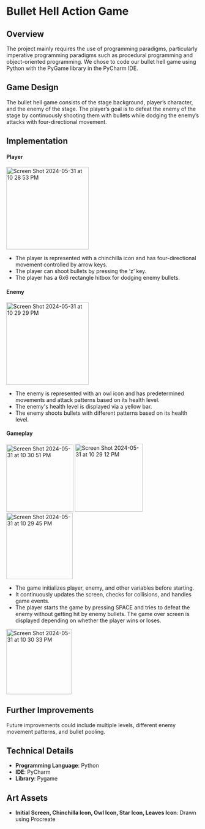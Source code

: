 # Bullet Hell Action Game

## Overview
The project mainly requires the use of programming paradigms, particularly imperative programming paradigms such as procedural programming and object-oriented programming. We chose to code our bullet hell game using Python with the PyGame library in the PyCharm IDE.

## Game Design
The bullet hell game consists of the stage background, player’s character, and the enemy of the stage. The player’s goal is to defeat the enemy of the stage by continuously shooting them with bullets while dodging the enemy’s attacks with four-directional movement.

## Implementation

#### Player
<img width="215" alt="Screen Shot 2024-05-31 at 10 28 53 PM" src="https://github.com/rliao123/Bullet-Action-Game/assets/92598518/2ca6e73e-4619-4476-89f1-bfbdc1a52451">

- The player is represented with a chinchilla icon and has four-directional movement controlled by arrow keys. 
- The player can shoot bullets by pressing the ‘z’ key.
- The player has a 6x6 rectangle hitbox for dodging enemy bullets.

#### Enemy
<img width="215" alt="Screen Shot 2024-05-31 at 10 29 29 PM" src="https://github.com/rliao123/Bullet-Action-Game/assets/92598518/ed0e68c8-089b-4f0e-860a-9bb9695f0743">

- The enemy is represented with an owl icon and has predetermined movements and attack patterns based on its health level.
- The enemy's health level is displayed via a yellow bar.
- The enemy shoots bullets with different patterns based on its health level.

#### Gameplay
<img width="175" alt="Screen Shot 2024-05-31 at 10 30 51 PM" src="https://github.com/rliao123/Bullet-Action-Game/assets/92598518/92f5dc12-9e3f-4024-8cb0-0165230f4364">
<img width="177" alt="Screen Shot 2024-05-31 at 10 29 12 PM" src="https://github.com/rliao123/Bullet-Action-Game/assets/92598518/627655aa-9924-4a96-b0d3-f43d67d52c86">
<img width="173" alt="Screen Shot 2024-05-31 at 10 29 45 PM" src="https://github.com/rliao123/Bullet-Action-Game/assets/92598518/d68f3ed9-471c-4acf-83ef-67ae7def839d">

- The game initializes player, enemy, and other variables before starting.
- It continuously updates the screen, checks for collisions, and handles game events.
- The player starts the game by pressing SPACE and tries to defeat the enemy without getting hit by enemy bullets. The game over screen is displayed depending on whether the player wins or loses.

<img width="170" alt="Screen Shot 2024-05-31 at 10 30 33 PM" src="https://github.com/rliao123/Bullet-Action-Game/assets/92598518/fd6f2125-9aa5-44dc-b608-8a3a93731ad9">

## Further Improvements
Future improvements could include multiple levels, different enemy movement patterns, and bullet pooling.

## Technical Details
- **Programming Language**: Python
- **IDE**: PyCharm
- **Library**: Pygame

## Art Assets
- **Initial Screen, Chinchilla Icon, Owl Icon, Star Icon, Leaves Icon**: Drawn using Procreate

